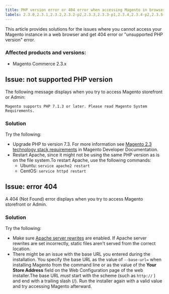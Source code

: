 ```yaml
---
title: PHP version error or 404 error when accessing Magento in browser
labels: 2.3.0,2.3.1,2.3.2,2.3.2-p2,2.3.3,2.3.3-p1,2.3.4,2.3.4-p2,2.3.5-p1,2.3.5-p2,2.3.6,Magento Commerce,troubleshooting
---
```


This article provides solutions for the issues where you cannot access your Magento instance in a web browser and get 404 error or "unsupported PHP version" error.

### Affected products and versions:

* Magento Commerce 2.3.x

## Issue: not supported PHP version

The following message displays when you try to access Magento storefront or Admin:

 `Magento supports PHP 7.1.3 or later. Please read Magento System Requirements.`

<h3 id="solution">Solution</h3>

Try the following:

* Upgrade PHP to version 7.3. For more information see [Magento 2.3 technology stack requirements](https://devdocs.magento.com/guides/v2.3/install-gde/system-requirements.html#php) in Magento Developer Documentation.
* Restart Apache, since it might not be using the same PHP version as is on the file system.To restart Apache, use the following commands:    
    * Ubuntu: `service apache2 restart`
    * CentOS: `service httpd restart`

## Issue: error 404

A 404 (Not Found) error displays when you try to access Magento storefront or Admin.

<h3 id="solution">Solution</h3>

Try the following:

* Make sure [Apache server rewrites](https://devdocs.magento.com/guides/v2.3/install-gde/prereq/apache.html) are enabled. If Apache server rewrites are set incorrectly, static files aren't served from the correct location.
* There might be an issue with the base URL you entered during the installation. You specify the base URL as the value of `--base-url=` when installing Magento from the command line or as the value of the **Your Store Address** field on the Web Configuration page of the web installer.The base URL *must* start with the scheme (such as `http://` ) and end with a trailing slash (/). Run the installer again with a valid value and try accessing Magento afterward.    
